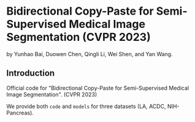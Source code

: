 # Bidirectional Copy-Paste for Semi-Supervised Medical Image Segmentation (CVPR 2023)
by Yunhao Bai, Duowen Chen, Qingli Li, Wei Shen, and Yan Wang.
## Introduction
Official code for "Bidirectional Copy-Paste for Semi-Supervised Medical Image Segmentation". (CVPR 2023)

We provide both `code` and `models` for three datasets (LA, ACDC, NIH-Pancreas). 
